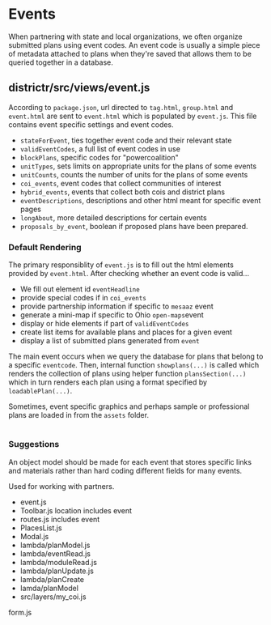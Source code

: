 # Events

When partnering with state and local organizations, we often organize
submitted plans using event codes. An event code is usually a simple
piece of metadata attached to plans when they're saved that allows
them to be queried together in a database.

## districtr/src/views/event.js 

According to `package.json`, url directed to `tag.html`, `group.html`
and `event.html` are sent to `event.html` which is populated by
`event.js`. This file contains event specific settings and event codes.

- `stateForEvent`, ties together event code and their relevant state
- `validEventCodes`, a full list of event codes in use
- `blockPlans`, specific codes for "powercoalition" 
- `unitTypes`, sets limits on appropriate units for the plans of some events
- `unitCounts`, counts the number of units for the plans of some events
- `coi_events`, event codes that collect communities of interest
- `hybrid_events`, events that collect both cois and district plans
- `eventDescriptions`, descriptions and other html meant for specific event pages
- `longAbout`, more detailed descriptions for certain events
- `proposals_by_event`, boolean if proposed plans have been prepared.

### Default Rendering

The primary responsiblity of `event.js` is to fill out the html elements provided
by `event.html`. After checking whether an event code is valid...

- We fill out element id `eventHeadline`
- provide special codes if in `coi_events`
- provide partnership information if specific to `mesaaz` event
- generate a mini-map if specific to Ohio `open-maps`event
- display or hide elements if part of `validEventCodes`
- create list items for available plans and places for a given event
- display a list of submitted plans generated from `event`

The main event occurs when we query the database for plans that belong to a
specific `eventcode`. Then, internal function `showplans(...)` is called which
renders the collection of plans using helper function `plansSection(...)` which
in turn renders each plan using a format specified by `loadablePlan(...)`.

Sometimes, event specific graphics and perhaps sample or professional plans are
loaded in from the `assets` folder.

# #

### Suggestions

An object model should be made for each event that stores specific links and materials rather than hard coding
different fields for many events.





Used for working with partners. 

- event.js
- Toolbar.js location includes event
- routes.js includes event
- PlacesList.js
- Modal.js
- lambda/planModel.js
- lambda/eventRead.js
- lambda/moduleRead.js
- lambda/planUpdate.js
- lambda/planCreate
- lamda/planModel
- src/layers/my_coi.js

form.js

